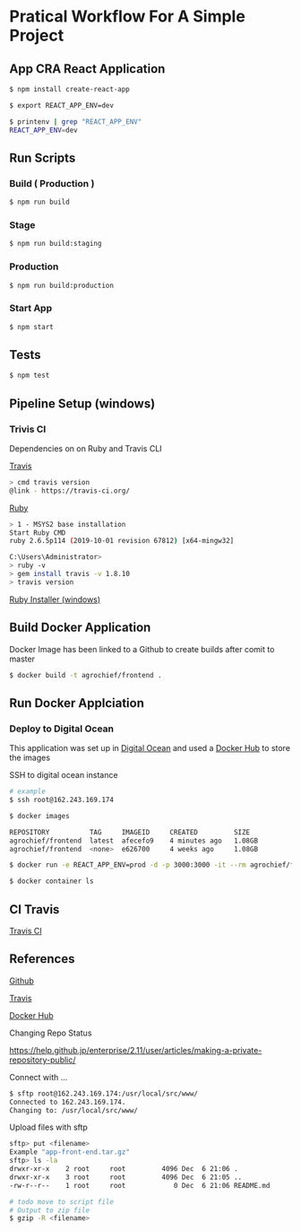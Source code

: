 # Pratical Workflow For A Simple Project 

## App CRA React Application
```bash
$ npm install create-react-app

$ export REACT_APP_ENV=dev

$ printenv | grep "REACT_APP_ENV"
REACT_APP_ENV=dev
```

## Run Scripts

### Build ( Production )
```bash
$ npm run build
```

### Stage
```bash
$ npm run build:staging
```

### Production
```bash
$ npm run build:production
```

### Start App
```bash
$ npm start
```

## Tests
```bash
$ npm test
```

## Pipeline Setup (windows)

### Trivis CI
Dependencies on on Ruby and Travis CLI

[Travis](https://github.com/travis-ci/travis.rb#installation)
```bash
> cmd travis version
@link - https://travis-ci.org/
```


[Ruby](http://www.ruby-lang.org/en/documentation/installation/#rubyinstaller)
```bash
> 1 - MSYS2 base installation
Start Ruby CMD
ruby 2.6.5p114 (2019-10-01 revision 67812) [x64-mingw32]
```

```bash
C:\Users\Administrator>
> ruby -v
> gem install travis -v 1.8.10 
> travis version
```

[Ruby Installer (windows)](https://rubyinstaller.org/downloads/)



## Build Docker Application
Docker Image has been linked to a Github to create builds after comit to master

```bash
$ docker build -t agrochief/frontend .
```
## Run Docker Applciation

### Deploy to Digital Ocean
This application was set up in [Digital Ocean](https://cloud.digitalocean.com/droplets?i=dd3e18&preserveScrollPosition=false)  and used a [Docker Hub](https://hub.docker.com/r/agrochief/frontend) to store the images

SSH to digital ocean instance

```bash
# example
$ ssh root@162.243.169.174

$ docker images 

REPOSITORY          TAG     IMAGEID     CREATED         SIZE
agrochief/frontend  latest  afecefo9    4 minutes ago   1.08GB
agrochief/frontend  <none>  e626700     4 weeks ago     1.08GB

$ docker run -e REACT_APP_ENV=prod -d -p 3000:3000 -it --rm agrochief/frontend

$ docker container ls
```

## CI Travis
[Travis CI](https://travis-ci.org/account/repositories)


## References
[Github](https://github.com/)

[Travis](https://travis-ci.org/)

[Docker Hub](https://hub.docker.com/r/agrochief/frontend)

Changing Repo Status

https://help.github.jp/enterprise/2.11/user/articles/making-a-private-repository-public/

Connect with ...
```bash
$ sftp root@162.243.169.174:/usr/local/src/www/
Connected to 162.243.169.174.
Changing to: /usr/local/src/www/
```
Upload files with sftp 
```bash
sftp> put <filename>
Example "app-front-end.tar.gz"
sftp> ls -la
drwxr-xr-x    2 root     root         4096 Dec  6 21:06 .
drwxr-xr-x    3 root     root         4096 Dec  6 21:05 ..
-rw-r--r--    1 root     root            0 Dec  6 21:06 README.md
```

```bash
# todo move to script file
# Output to zip file
$ gzip -R <filename>
```